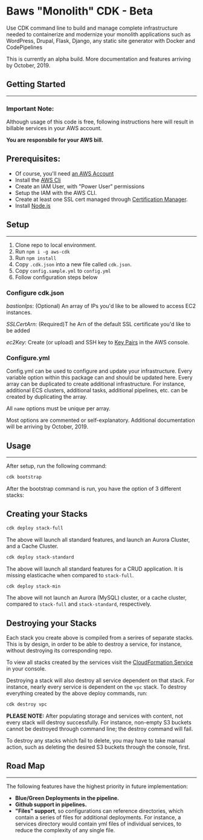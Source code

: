 # Baws "Monolith" CDK - Beta
Use CDK command line to build and manage complete infrastructure needed to containerize and modernize your monolith applications such as WordPress, Drupal, Flask, Django, any static site generator with Docker and CodePipelines

This is currently an alpha build. More documentation and features arriving by October, 2019.


## Getting Started
---

### **Important Note:**
Although usage of this code is free, following instructions here will result in billable services in your AWS account. 

**You are responsbile for your AWS bill.**

## Prerequisites:

* Of course, you'll need [an AWS Account](https://aws.amazon.com/)
* Install the [AWS Cli](https://docs.aws.amazon.com/en_pv/cli/latest/userguide/cli-chap-install.html)
* Create an IAM User, with "Power User" permissions
* Setup the IAM with the AWS CLI.
* Create at least one SSL cert managed through [Certification Manager](https://console.aws.amazon.com/acm/home).
* Install [Node.js](https://nodejs.org/en/download/)

## Setup
---
1. Clone repo to local environment.
2. Run `npm i -g aws-cdk`
3. Run `npm install`
4. Copy `.cdk.json` into a new file called `cdk.json`.
5. Copy `config.sample.yml` to `config.yml`
6. Follow configuration steps below

### **Configure cdk.json**

_bastionIps_: (Optional) An array of IPs you'd like to be allowed to access EC2 instances.

_SSLCertArn_: (Required)T he Arn of the default SSL certificate you'd like to be added 

_ec2Key_: Create (or upload) and SSH key to [Key Pairs](https://console.aws.amazon.com/ec2/home#KeyPairs:sort=keyName) in the AWS console. 

### **Configure.yml**
Config.yml can be used to configure and update your infrastructure. Every variable option within this package can and should be updated here. Every array can be duplicated to create additional infrastructure. For instance, additional ECS clusters, additional tasks, additional pipelines, etc. can be created by duplicating the array. 

All `name` options must be unique per array.

Most options are commented or self-explanatory. Additional documentation will be arriving by October, 2019.

## Usage
---
After setup, run the following command:

```bash
cdk bootstrap
```
After the bootstrap command is run, you have the option of 3 different stacks:

## Creating your Stacks

```bash
cdk deploy stack-full
```
The above will launch all standard features, and launch an Aurora Cluster, and a Cache Cluster.

```bash
cdk deploy stack-standard
```
The above will launch all standard features for a CRUD application. It is missing elasticache when compared to `stack-full`.

```bash
cdk deploy stack-min
```
The above will not launch an Aurora (MySQL) cluster, or a cache cluster, compared to `stack-full` and `stack-standard`, respectively.  

## Destroying your Stacks

Each stack you create above is compiled from a serires of separate stacks. This is by design, in order to be able to destroy a service, for instance, without destroying its corresponding repo. 

To view all stacks created by the services visit the [CloudFormation Service](https://console.aws.amazon.com/cloudformation/home?#/stacks?filteringText=&filteringStatus=active&viewNested=true&hideStacks=false) in your console. 

Destroying a stack will also destroy all service dependent on that stack. For instance, nearly every service is dependent on the `vpc` stack. To destroy everything created by the above deploy commands, run:

```bash
cdk destroy vpc
```
**PLEASE NOTE:** After populating storage and services with content, not every stack will destroy successfully. For instance, non-empty S3 buckets cannot be destroyed through command line; the destroy command will fail. 

To destroy any stacks which fail to delete, you may have to take manual action, such as deleting the desired S3 buckets through the console, first. 

## Road Map
---
The following features have the highest priority in future implementation:

* **Blue/Green Deployments in the pipeline.**
* **Github support in pipelines.**
* **"Files" support**, so configurations can reference directories, which contain a series of files for additional deployments. For instance, a services directory would contain yml files of individual services, to reduce the complexity of any single file. 



